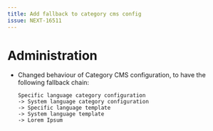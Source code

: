 ```yaml
---
title: Add fallback to category cms config
issue: NEXT-16511
---
```

# Administration
* Changed behaviour of Category CMS configuration, to have the following fallback chain:
  ```
  Specific language category configuration
  -> System language category configuration
  -> Specific language template
  -> System language template
  -> Lorem Ipsum
  ```